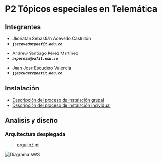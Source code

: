 P2 Tópicos especiales en Telemática
==============================
Integrantes
------------------------------
+ Jhonatan Sebastián Acevedo Castrillón
+ _**`jsacevedoc@eafit.edu.co`**_

- Andrew Santiago Pérez Martínez
- _**`asperezm@eafit.edu.co`**_

+ Juan José Escudero Valencia
+ _**`jjescuderv@eafit.edu.co`**_

Instalación
------------------------------
- [Descripción del proceso de instalación grupal](https://github.com/asperezm/P2TopicosTel/blob/main/INSTALACION_GRUPAL.md)
- [Descripción del proceso de instalación individual](https://github.com/asperezm/P2TopicosTel/blob/main/INSTALACION_INDIVIDUAL.md)

Análisis y diseño
------------------------------
### Arquitectura desplegada
> [orgullo2.ml](https://orgullo2.ml/)
>
![Diagrama AWS](https://user-images.githubusercontent.com/47001432/119207508-15319900-ba64-11eb-9883-1a36ea939070.png)
